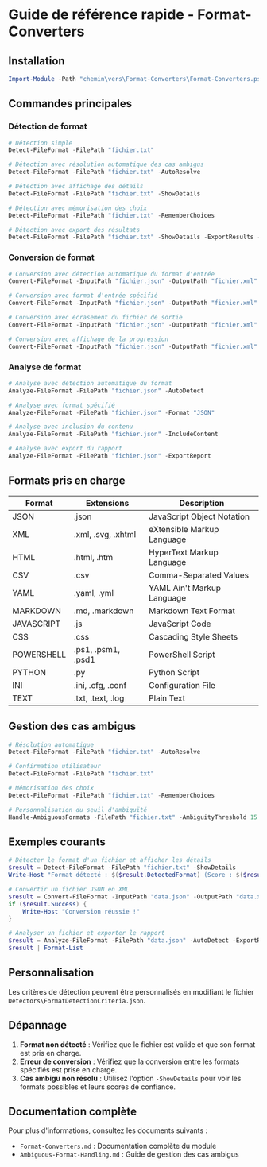 # Guide de référence rapide - Format-Converters

## Installation

```powershell
Import-Module -Path "chemin\vers\Format-Converters\Format-Converters.psm1"
```

## Commandes principales

### Détection de format

```powershell
# Détection simple
Detect-FileFormat -FilePath "fichier.txt"

# Détection avec résolution automatique des cas ambigus
Detect-FileFormat -FilePath "fichier.txt" -AutoResolve

# Détection avec affichage des détails
Detect-FileFormat -FilePath "fichier.txt" -ShowDetails

# Détection avec mémorisation des choix
Detect-FileFormat -FilePath "fichier.txt" -RememberChoices

# Détection avec export des résultats
Detect-FileFormat -FilePath "fichier.txt" -ShowDetails -ExportResults -ExportFormat "HTML"
```

### Conversion de format

```powershell
# Conversion avec détection automatique du format d'entrée
Convert-FileFormat -InputPath "fichier.json" -OutputPath "fichier.xml" -OutputFormat "XML" -AutoDetect

# Conversion avec format d'entrée spécifié
Convert-FileFormat -InputPath "fichier.json" -OutputPath "fichier.xml" -InputFormat "JSON" -OutputFormat "XML"

# Conversion avec écrasement du fichier de sortie
Convert-FileFormat -InputPath "fichier.json" -OutputPath "fichier.xml" -OutputFormat "XML" -Force

# Conversion avec affichage de la progression
Convert-FileFormat -InputPath "fichier.json" -OutputPath "fichier.xml" -OutputFormat "XML" -ShowProgress
```

### Analyse de format

```powershell
# Analyse avec détection automatique du format
Analyze-FileFormat -FilePath "fichier.json" -AutoDetect

# Analyse avec format spécifié
Analyze-FileFormat -FilePath "fichier.json" -Format "JSON"

# Analyse avec inclusion du contenu
Analyze-FileFormat -FilePath "fichier.json" -IncludeContent

# Analyse avec export du rapport
Analyze-FileFormat -FilePath "fichier.json" -ExportReport
```

## Formats pris en charge

| Format | Extensions | Description |
|--------|------------|-------------|
| JSON | .json | JavaScript Object Notation |
| XML | .xml, .svg, .xhtml | eXtensible Markup Language |
| HTML | .html, .htm | HyperText Markup Language |
| CSV | .csv | Comma-Separated Values |
| YAML | .yaml, .yml | YAML Ain't Markup Language |
| MARKDOWN | .md, .markdown | Markdown Text Format |
| JAVASCRIPT | .js | JavaScript Code |
| CSS | .css | Cascading Style Sheets |
| POWERSHELL | .ps1, .psm1, .psd1 | PowerShell Script |
| PYTHON | .py | Python Script |
| INI | .ini, .cfg, .conf | Configuration File |
| TEXT | .txt, .text, .log | Plain Text |

## Gestion des cas ambigus

```powershell
# Résolution automatique
Detect-FileFormat -FilePath "fichier.txt" -AutoResolve

# Confirmation utilisateur
Detect-FileFormat -FilePath "fichier.txt"

# Mémorisation des choix
Detect-FileFormat -FilePath "fichier.txt" -RememberChoices

# Personnalisation du seuil d'ambiguïté
Handle-AmbiguousFormats -FilePath "fichier.txt" -AmbiguityThreshold 15
```

## Exemples courants

```powershell
# Détecter le format d'un fichier et afficher les détails
$result = Detect-FileFormat -FilePath "fichier.txt" -ShowDetails
Write-Host "Format détecté : $($result.DetectedFormat) (Score : $($result.ConfidenceScore)%)"

# Convertir un fichier JSON en XML
$result = Convert-FileFormat -InputPath "data.json" -OutputPath "data.xml" -OutputFormat "XML" -AutoDetect
if ($result.Success) {
    Write-Host "Conversion réussie !"
}

# Analyser un fichier et exporter le rapport
$result = Analyze-FileFormat -FilePath "data.json" -AutoDetect -ExportReport
$result | Format-List
```

## Personnalisation

Les critères de détection peuvent être personnalisés en modifiant le fichier `Detectors\FormatDetectionCriteria.json`.

## Dépannage

1. **Format non détecté** : Vérifiez que le fichier est valide et que son format est pris en charge.
2. **Erreur de conversion** : Vérifiez que la conversion entre les formats spécifiés est prise en charge.
3. **Cas ambigu non résolu** : Utilisez l'option `-ShowDetails` pour voir les formats possibles et leurs scores de confiance.

## Documentation complète

Pour plus d'informations, consultez les documents suivants :

- `Format-Converters.md` : Documentation complète du module
- `Ambiguous-Format-Handling.md` : Guide de gestion des cas ambigus
